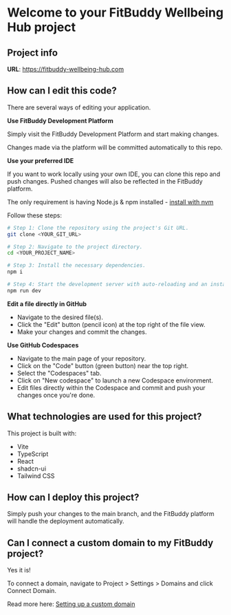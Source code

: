 # Welcome to your FitBuddy Wellbeing Hub project

## Project info

**URL**: https://fitbuddy-wellbeing-hub.com

## How can I edit this code?

There are several ways of editing your application.

**Use FitBuddy Development Platform**

Simply visit the FitBuddy Development Platform and start making changes.

Changes made via the platform will be committed automatically to this repo.

**Use your preferred IDE**

If you want to work locally using your own IDE, you can clone this repo and push changes. Pushed changes will also be reflected in the FitBuddy platform.

The only requirement is having Node.js & npm installed - [install with nvm](https://github.com/nvm-sh/nvm#installing-and-updating)

Follow these steps:

```sh
# Step 1: Clone the repository using the project's Git URL.
git clone <YOUR_GIT_URL>

# Step 2: Navigate to the project directory.
cd <YOUR_PROJECT_NAME>

# Step 3: Install the necessary dependencies.
npm i

# Step 4: Start the development server with auto-reloading and an instant preview.
npm run dev
```

**Edit a file directly in GitHub**

- Navigate to the desired file(s).
- Click the "Edit" button (pencil icon) at the top right of the file view.
- Make your changes and commit the changes.

**Use GitHub Codespaces**

- Navigate to the main page of your repository.
- Click on the "Code" button (green button) near the top right.
- Select the "Codespaces" tab.
- Click on "New codespace" to launch a new Codespace environment.
- Edit files directly within the Codespace and commit and push your changes once you're done.

## What technologies are used for this project?

This project is built with:

- Vite
- TypeScript
- React
- shadcn-ui
- Tailwind CSS

## How can I deploy this project?

Simply push your changes to the main branch, and the FitBuddy platform will handle the deployment automatically.

## Can I connect a custom domain to my FitBuddy project?

Yes it is!

To connect a domain, navigate to Project > Settings > Domains and click Connect Domain.

Read more here: [Setting up a custom domain](https://docs.fitbuddy.com/custom-domain-setup)
